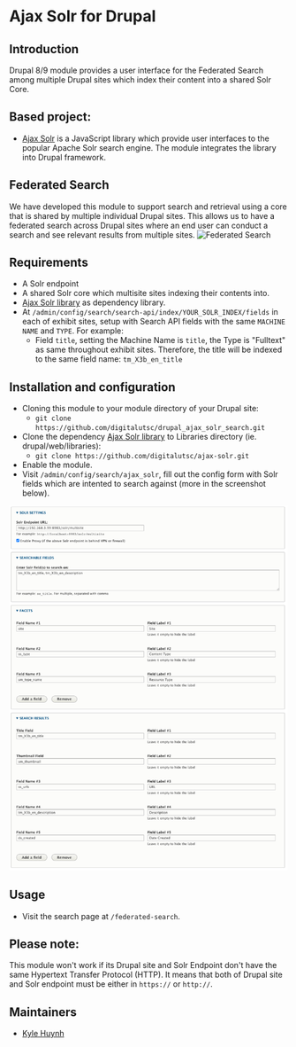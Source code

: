 # Ajax Solr for Drupal

## Introduction
Drupal 8/9 module provides a user interface for the Federated Search among multiple Drupal sites which index their content into a shared Solr Core.

## Based project:
* [Ajax Solr](https://github.com/evolvingweb/ajax-solr) is a JavaScript library which provide user interfaces to the popular Apache Solr search engine. The module integrates the library into Drupal framework.

## Federated Search
We have developed this module to support search and retrieval using a core that is shared by multiple individual Drupal sites. This allows us to have a federated search across Drupal sites where an end user can conduct a search and see relevant results from multiple sites.
![Federated Search](https://github.com/digitalutsc/islandora_lite_docs/raw/main/Islandora%20Lite%20Solr%20Setup.svg "Federated Search")

## Requirements
* A Solr endpoint
* A shared Solr core which multisite sites indexing their contents into.
* [Ajax Solr library](https://github.com/digitalutsc/ajax-solr) as dependency library.
* At `/admin/config/search/search-api/index/YOUR_SOLR_INDEX/fields` in each of exhibit sites, setup with Search API fields with the same `MACHINE NAME` and `TYPE`. For example:
  * Field `title`, setting the Machine Name is `title`, the Type is "Fulltext" as same throughout exhibit sites. Therefore, the title will be indexed to the same field name: `tm_X3b_en_title`

## Installation and configuration
* Cloning this module to your module directory of your Drupal site:
  * `git clone https://github.com/digitalutsc/drupal_ajax_solr_search.git`
* Clone the dependency [Ajax Solr library](https://github.com/digitalutsc/ajax-solr) to Libraries directory (ie. drupal/web/libraries):
  * `git clone https://github.com/digitalutsc/ajax-solr.git`
* Enable the module.
* Visit `/admin/config/search/ajax_solr`, fill out the config form with Solr fields which are intented to search against (more in the screenshot below).

![Config Screenshot!](docs/ajax_solr_config.png "Config Screenshot")

## Usage
* Visit the search page at `/federated-search`.

## Please note:

This module won't work if its Drupal site and Solr Endpoint don't have the same Hypertext Transfer Protocol (HTTP). It means that both of Drupal site and Solr endpoint must be either in `https://` or `http://`.

## Maintainers
* [Kyle Huynh](https://github.com/kylehuynh205)
